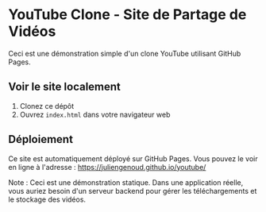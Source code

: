 
# YouTube Clone - Site de Partage de Vidéos

Ceci est une démonstration simple d'un clone YouTube utilisant GitHub Pages.

## Voir le site localement

1. Clonez ce dépôt
2. Ouvrez `index.html` dans votre navigateur web

## Déploiement

Ce site est automatiquement déployé sur GitHub Pages.
Vous pouvez le voir en ligne à l'adresse : https://juliengenoud.github.io/youtube/

Note : Ceci est une démonstration statique. Dans une application réelle, vous auriez besoin d'un serveur backend pour gérer les téléchargements et le stockage des vidéos.
    